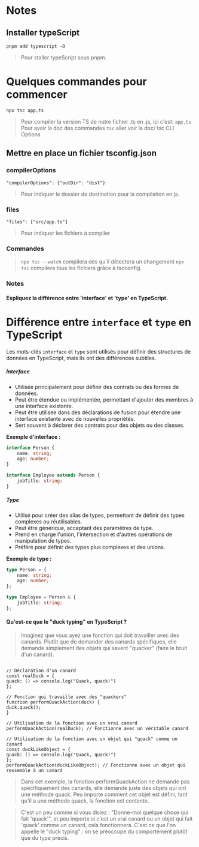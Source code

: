 # Notes

## Installer typeScript

`pnpm add typescript -D`

> Pour staller typeScript sous pnpm.

# Quelques commandes pour commencer

`npx tsc app.ts`

> Pour compiler la version TS de notre fichier .ts en .js, ici c'est: `app.ts`
> Pour avoir la doc des commandes `tsc` aller voir la doc/ tsc CLI Options

## Mettre en place un fichier tsconfig.json

### compilerOptions

`"compilerOptions": {"outDir": "dist"}`

> Pour indiquer le dossier de destination pour la compilation en js.

### files

`"files": ["src/app.ts"]`

> Pour indiquer les fichiers à compiler

### Commandes

> `npx tsc --watch` compilera dès qu'il détectera un changement
> `npx tsc` compilera tous les fichiers grâce à tscconfig.

### Notes

#### Expliquez la différence entre 'interface' et 'type' en TypeScript.

# Différence entre `interface` et `type` en TypeScript

Les mots-clés `interface` et `type` sont utilisés pour définir des structures de données en TypeScript, mais ils ont des différences subtiles.

##### Interface

- Utilisée principalement pour définir des contrats ou des formes de données.
- Peut être étendue ou implémentée, permettant d'ajouter des membres à une interface existante.
- Peut être utilisée dans des déclarations de fusion pour étendre une interface existante avec de nouvelles propriétés.
- Sert souvent à déclarer des contrats pour des objets ou des classes.

**Exemple d'interface :**

```typescript
interface Person {
	name: string;
	age: number;
}

interface Employee extends Person {
	jobTitle: string;
}
```

##### Type

- Utilisé pour créer des alias de types, permettant de définir des types complexes ou réutilisables.
- Peut être générique, acceptant des paramètres de type.
- Prend en charge l'union, l'intersection et d'autres opérations de manipulation de types.
- Préféré pour définir des types plus complexes et des unions.

**Exemple de type :**

```typescript
type Person = {
	name: string;
	age: number;
};

type Employee = Person & {
	jobTitle: string;
};
```

#### Qu'est-ce que le "duck typing" en TypeScript ?

> Imaginez que vous ayez une fonction qui doit travailler avec des canards. Plutôt que de demander des canards spécifiques, elle demande simplement des objets qui savent "quacker" (faire le bruit d'un canard).

```

// Déclaration d'un canard
const realDuck = {
quack: () => console.log("Quack, quack!")
};

// Fonction qui travaille avec des "quackers"
function performQuackAction(duck) {
duck.quack();
}

// Utilisation de la fonction avec un vrai canard
performQuackAction(realDuck); // Fonctionne avec un véritable canard

// Utilisation de la fonction avec un objet qui "quack" comme un canard
const duckLikeObject = {
quack: () => console.log("Quack, quack!")
};
performQuackAction(duckLikeObject); // Fonctionne avec un objet qui ressemble à un canard

```

> Dans cet exemple, la fonction performQuackAction ne demande pas spécifiquement des canards, elle demande juste des objets qui ont une méthode quack. Peu importe comment cet objet est défini, tant qu'il a une méthode quack, la fonction est contente.

> C'est un peu comme si vous disiez : "Donne-moi quelque chose qui fait 'quack'", et peu importe si c'est un vrai canard ou un objet qui fait 'quack' comme un canard, cela fonctionnera. C'est ce que l'on appelle le "duck typing" : on se préoccupe du comportement plutôt que du type précis.

```

```
